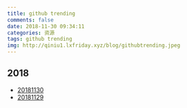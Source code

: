 ```yaml
---
title: github trending
comments: false
date: 2018-11-30 09:34:11
categories: 资源
tags: github trending
img: http://qiniu1.lxfriday.xyz/blog/githubtrending.jpeg
---
```


## 2018
- [20181130](http://qiniu1.lxfriday.xyz/blog/githubtrending/20181130github-trending.pdf)
- [20181129](http://qiniu1.lxfriday.xyz/blog/githubtrending/20181129github-trending.pdf)
